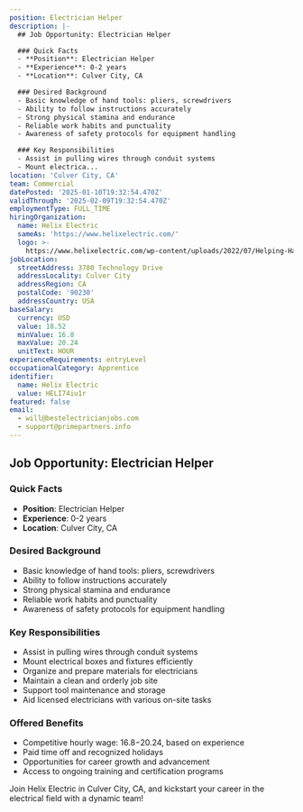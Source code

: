 ```yaml
---
position: Electrician Helper
description: |-
  ## Job Opportunity: Electrician Helper

  ### Quick Facts
  - **Position**: Electrician Helper
  - **Experience**: 0-2 years
  - **Location**: Culver City, CA

  ### Desired Background
  - Basic knowledge of hand tools: pliers, screwdrivers
  - Ability to follow instructions accurately
  - Strong physical stamina and endurance
  - Reliable work habits and punctuality
  - Awareness of safety protocols for equipment handling

  ### Key Responsibilities
  - Assist in pulling wires through conduit systems
  - Mount electrica...
location: 'Culver City, CA'
team: Commercial
datePosted: '2025-01-10T19:32:54.470Z'
validThrough: '2025-02-09T19:32:54.470Z'
employmentType: FULL_TIME
hiringOrganization:
  name: Helix Electric
  sameAs: 'https://www.helixelectric.com/'
  logo: >-
    https://www.helixelectric.com/wp-content/uploads/2022/07/Helping-Hands-Logo_Blue-e1656694113799.jpg
jobLocation:
  streetAddress: 3780 Technology Drive
  addressLocality: Culver City
  addressRegion: CA
  postalCode: '90230'
  addressCountry: USA
baseSalary:
  currency: USD
  value: 18.52
  minValue: 16.8
  maxValue: 20.24
  unitText: HOUR
experienceRequirements: entryLevel
occupationalCategory: Apprentice
identifier:
  name: Helix Electric
  value: HELI74iu1r
featured: false
email:
  - will@bestelectricianjobs.com
  - support@primepartners.info
---
```




## Job Opportunity: Electrician Helper

### Quick Facts
- **Position**: Electrician Helper
- **Experience**: 0-2 years
- **Location**: Culver City, CA

### Desired Background
- Basic knowledge of hand tools: pliers, screwdrivers
- Ability to follow instructions accurately
- Strong physical stamina and endurance
- Reliable work habits and punctuality
- Awareness of safety protocols for equipment handling

### Key Responsibilities
- Assist in pulling wires through conduit systems
- Mount electrical boxes and fixtures efficiently
- Organize and prepare materials for electricians
- Maintain a clean and orderly job site
- Support tool maintenance and storage
- Aid licensed electricians with various on-site tasks

### Offered Benefits
- Competitive hourly wage: $16.8-$20.24, based on experience
- Paid time off and recognized holidays
- Opportunities for career growth and advancement
- Access to ongoing training and certification programs

Join Helix Electric in Culver City, CA, and kickstart your career in the electrical field with a dynamic team!
